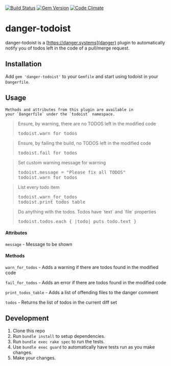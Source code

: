 [![Build Status](https://travis-ci.org/hanneskaeufler/danger-todoist.svg?branch=master)](https://travis-ci.org/hanneskaeufler/danger-todoist) [![Gem Version](https://badge.fury.io/rb/danger-todoist.svg)](https://badge.fury.io/rb/danger-todoist) [![Code Climate](https://codeclimate.com/github/hanneskaeufler/danger-todoist/badges/gpa.svg)](https://codeclimate.com/github/hanneskaeufler/danger-todoist)

# danger-todoist

danger-todoist is a [https://danger.systems](danger) plugin to automatically notify you of
todos left in the code of a pull/merge request.

## Installation

Add `gem 'danger-todoist'` to your `Gemfile` and start using todoist in your `Dangerfile`.

## Usage

    Methods and attributes from this plugin are available in
    your `Dangerfile` under the `todoist` namespace.

<blockquote>Ensure, by warning, there are no TODOS left in the modified code
  <pre>
todoist.warn_for_todos</pre>
</blockquote>

<blockquote>Ensure, by failing the build, no TODOS left in the modified code
  <pre>
todoist.fail_for_todos</pre>
</blockquote>

<blockquote>Set custom warning message for warning
  <pre>
todoist.message = "Please fix all TODOS"
todoist.warn_for_todos</pre>
</blockquote>

<blockquote>List every todo item
  <pre>
todoist.warn_for_todos
todoist.print_todos_table</pre>
</blockquote>

<blockquote>Do anything with the todos. Todos have `text` and `file` properties
  <pre>
todoist.todos.each { |todo| puts todo.text }</pre>
</blockquote>

#### Attributes

`message` - Message to be shown

#### Methods

`warn_for_todos` - Adds a warning if there are todos found in the modified code

`fail_for_todos` - Adds an error if there are todos found in the modified code

`print_todos_table` - Adds a list of offending files to the danger comment

`todos` - Returns the list of todos in the current diff set

## Development

1. Clone this repo
2. Run `bundle install` to setup dependencies.
3. Run `bundle exec rake spec` to run the tests.
4. Use `bundle exec guard` to automatically have tests run as you make changes.
5. Make your changes.


